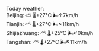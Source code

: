 Today weather:  
Beijing: ⛅️  🌡️+27°C 🌬️↑7km/h  
Tianjin: ⛅️  🌡️+27°C 🌬️↖11km/h  
Shijiazhuang: ⛅️  🌡️+25°C 🌬️↙0km/h  
Tangshan: ⛅️  🌡️+27°C 🌬️↖11km/h  
